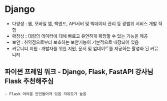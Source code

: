 # Django
- 다양성 : 웹, 모바일 앱, 백엔드, API서버 및 빅데이터 관리 등 광범위 서비스 개발 적합
- 확장성 : 대량의 데이터에 대해 빠르고 유연하게 확장할 수 있는 기능을 제공
- 보안 : 취약점으로부터 보호하는 보안기능이 기본적으로 내장되어 있음
- 커뮤니티 지원 : 개발자를 위한 지원, 문서 및 업데이트를 제공하는 활성화 된 커뮤니티

## 파이썬 프레임 워크 - Django, Flask, FastAPI 강사님 Flask 추천해주심
    - Flask 어려움 안만들어져 있음 자유도가 높음